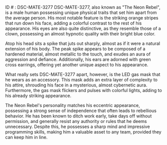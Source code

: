 ID # : DSC-MATE-3277
DSC-MATE-3277, also known as "The Neon Rebel", is a male human possessing unique physical traits that set him apart from the average person. His most notable feature is the striking orange stripes that run down his face, adding a colorful contrast to the rest of his appearance. His eyes are also quite distinctive, as they resemble those of a clown, possessing an almost hypnotic quality with their bright blue color.

Atop his head sits a spike that juts out sharply, almost as if it were a natural extension of his body. The peak spike appears to be composed of a hardened material, almost metallic to the touch, and exudes an aura of aggression and defiance. Additionally, his ears are adorned with green cross earrings, offering yet another unique aspect to his appearance.

What really sets DSC-MATE-3277 apart, however, is the LED gas mask that he wears as an accessory. This mask adds an extra layer of complexity to his attire, shrouding his face in a mysterious, almost cybernetic aura. Furthermore, the gas mask flickers and pulses with colorful lights, adding to his already striking appearance.

The Neon Rebel's personality matches his eccentric appearance, possessing a strong sense of independence that often leads to rebellious behavior. He has been known to ditch work early, take days off without permission, and generally resist any authority or rules that he deems unnecessary. Despite this, he possesses a sharp mind and impressive programming skills, making him a valuable asset to any team, provided they can keep him in line.